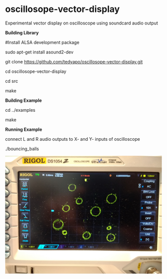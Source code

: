 # oscillosope-vector-display
Experimental vector display on oscilloscope using soundcard audio output

__Building Library__

\#Install ALSA development package

sudo apt-get install asound2-dev

git clone https://github.com/tedyapo/oscillosope-vector-display.git

cd oscillosope-vector-display

cd src

make

__Building Example__

cd ../examples

make

__Running Example__

connect L and R audio outputs to X- and Y- inputs of oscilloscope

./bouncing_balls

![example image](/doc/images/DS1054Z.jpg)
